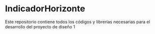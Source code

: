# IndicadorHorizonte
Este repositorio contiene todos los códigos y librerías necesarias para el desarrollo del proyecto de diseño 1
